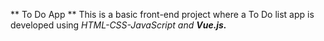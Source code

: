 ** To Do App **
This is a basic front-end project where a To Do list app is developed using <i>HTML-CSS-JavaScript<i> and <b>Vue.js<b>. 

